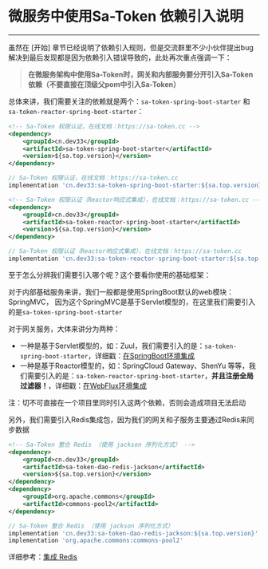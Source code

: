 
# 微服务中使用Sa-Token 依赖引入说明 

--- 

虽然在 [开始] 章节已经说明了依赖引入规则，但是交流群里不少小伙伴提出bug解决到最后发现都是因为依赖引入错误导致的，此处再次重点强调一下：

> **在微服务架构中使用Sa-Token时，网关和内部服务要分开引入Sa-Token依赖（不要直接在顶级父pom中引入Sa-Token）**

总体来讲，我们需要关注的依赖就是两个：`sa-token-spring-boot-starter` 和 `sa-token-reactor-spring-boot-starter`：

<!---------------------------- tabs:start ---------------------------->
<!-------- tab:Maven 方式 -------->
``` xml 
<!-- Sa-Token 权限认证，在线文档：https://sa-token.cc -->
<dependency>
	<groupId>cn.dev33</groupId>
	<artifactId>sa-token-spring-boot-starter</artifactId>
	<version>${sa.top.version}</version>
</dependency>
```
<!-------- tab:Gradle 方式 -------->
``` gradle
// Sa-Token 权限认证，在线文档：https://sa-token.cc
implementation 'cn.dev33:sa-token-spring-boot-starter:${sa.top.version}'
```
<!---------------------------- tabs:end ---------------------------->

<!---------------------------- tabs:start ------------------------------>
<!-------- tab:Maven 方式 -------->
``` xml 
<!-- Sa-Token 权限认证（Reactor响应式集成），在线文档：https://sa-token.cc -->
<dependency>
	<groupId>cn.dev33</groupId>
	<artifactId>sa-token-reactor-spring-boot-starter</artifactId>
	<version>${sa.top.version}</version>
</dependency>
```
<!-------- tab:Gradle 方式 -------->
``` gradle
// Sa-Token 权限认证（Reactor响应式集成），在线文档：https://sa-token.cc
implementation 'cn.dev33:sa-token-reactor-spring-boot-starter:${sa.top.version}'
```
<!---------------------------- tabs:end ------------------------------>


至于怎么分辨我们需要引入哪个呢？这个要看你使用的基础框架：

对于内部基础服务来讲，我们一般都是使用SpringBoot默认的web模块：SpringMVC，
因为这个SpringMVC是基于Servlet模型的，在这里我们需要引入的是`sa-token-spring-boot-starter`

对于网关服务，大体来讲分为两种：
- 一种是基于Servlet模型的，如：Zuul，我们需要引入的是：`sa-token-spring-boot-starter`，详细戳：[在SpringBoot环境集成](/start/example)
- 一种是基于Reactor模型的，如：SpringCloud Gateway、ShenYu 等等，我们需要引入的是：`sa-token-reactor-spring-boot-starter`，**并且注册全局过滤器！**，详细戳：[在WebFlux环境集成](/start/webflux-example)

注：切不可直接在一个项目里同时引入这两个依赖，否则会造成项目无法启动

另外，我们需要引入Redis集成包，因为我们的网关和子服务主要通过Redis来同步数据 

<!---------------------------- tabs:start ------------------------------>
<!-------- tab:Maven 方式 -------->
``` xml 
<!-- Sa-Token 整合 Redis （使用 jackson 序列化方式） -->
<dependency>
	<groupId>cn.dev33</groupId>
	<artifactId>sa-token-dao-redis-jackson</artifactId>
	<version>${sa.top.version}</version>
</dependency>
<dependency>
    <groupId>org.apache.commons</groupId>
    <artifactId>commons-pool2</artifactId>
</dependency>
```
<!-------- tab:Gradle 方式 -------->
``` gradle
// Sa-Token 整合 Redis （使用 jackson 序列化方式）
implementation 'cn.dev33:sa-token-dao-redis-jackson:${sa.top.version}'
implementation 'org.apache.commons:commons-pool2'
```
<!---------------------------- tabs:end ------------------------------>

详细参考：[集成 Redis](/up/integ-redis)








